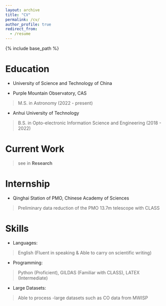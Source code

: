 ```yaml
---
layout: archive
title: "CV"
permalink: /cv/
author_profile: true
redirect_from:
  - /resume
---
```


{% include base_path %}

Education
======

* University of Science and Technology of China
- Purple Mountain Observatory, CAS 
> M.S. in Astronomy \(2022 - present)
* Anhui University of Technology
> B.S. in Opto-electronic Information Science and Engineering \(2018 - 2022)

Current Work
======
> see in **Research**

Internship
======
- Qinghai Station of PMO, Chinese Academy of Sciences 
> Preliminary data reduction of the PMO 13.7m telescope with CLASS
  
Skills
======
- Languages: 
> English (Fluent in speaking & Able to carry on scientific writing)
- Programming: 
> Python (Proficient), GILDAS (Familiar with CLASS), LATEX (Intermediate) 
- Large Datasets: 
> Able to process -large datasets such as CO data from MWISP
